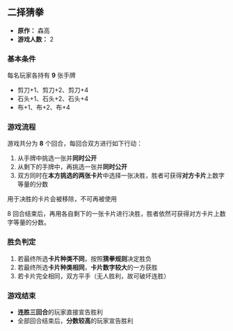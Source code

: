 ## 二择猜拳

- **原作：** 森高
- **游戏人数：** 2

### 基本条件

每名玩家各持有 **9** 张手牌

- 剪刀+1、剪刀+2、剪刀+4
- 石头+1、石头+2、石头+4
- 布+1、布+2、布+4

### 游戏流程

游戏共分为 **8** 个回合，每回合双方进行如下行动：

1. 从手牌中挑选一张并**同时公开**
2. 从剩下的手牌中，再挑选一张并**同时公开**
3. 双方同时在**本方挑选的两张卡片**中选择一张决胜，胜者可获得**对方卡片**上数字等量的分数

用于决胜的卡片会被移除，不可再被使用

8 回合结束后，再用各自剩下的一张卡片进行决胜，胜者依然可获得对方卡片上数字等量的分数。

### 胜负判定

1. 若最终所选**卡片种类不同**，按照**猜拳规则**决定胜负
2. 若最终所选**卡片种类相同**，**卡片数字较大**的一方获胜
3. 若卡片完全相同，双方平手（无人胜利，故可破坏连胜）

### 游戏结束

- **连胜三回合**的玩家直接宣告胜利
- 全部回合结束后，**分数较高**的玩家宣告胜利

